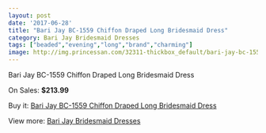 ```yaml
---
layout: post
date: '2017-06-28'
title: "Bari Jay BC-1559 Chiffon Draped Long Bridesmaid Dress"
category: Bari Jay Bridesmaid Dresses
tags: ["beaded","evening","long","brand","charming"]
image: http://img.princessan.com/32311-thickbox_default/bari-jay-bc-1559-chiffon-draped-long-bridesmaid-dress.jpg
---
```

Bari Jay BC-1559 Chiffon Draped Long Bridesmaid Dress

On Sales: **$213.99**
<a href="https://www.princessan.com/en/14819-bari-jay-bc-1559-chiffon-draped-long-bridesmaid-dress.html"><amp-img layout="responsive" width="600" height="600" src="//img.princessan.com/32311-thickbox_default/bari-jay-bc-1559-chiffon-draped-long-bridesmaid-dress.jpg" alt="Bari Jay BC-1559 Chiffon Draped Long Bridesmaid Dress 0" /></a>

Buy it: [Bari Jay BC-1559 Chiffon Draped Long Bridesmaid Dress](https://www.princessan.com/en/14819-bari-jay-bc-1559-chiffon-draped-long-bridesmaid-dress.html "Bari Jay BC-1559 Chiffon Draped Long Bridesmaid Dress")

View more: [Bari Jay Bridesmaid Dresses](https://www.princessan.com/en/109- "Bari Jay Bridesmaid Dresses")